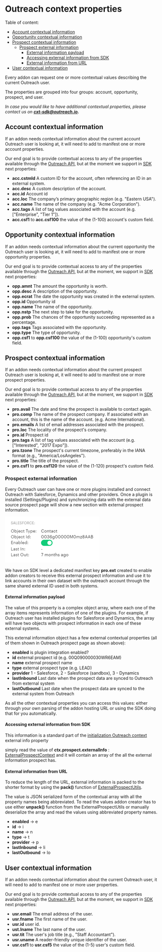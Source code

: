 <!-- omit in toc -->
# Outreach context properties

Table of content:

- [Account contextual information](#account-contextual-information)
- [Opportunity contextual information](#opportunity-contextual-information)
- [Prospect contextual information](#prospect-contextual-information)
  - [Prospect external information](#prospect-external-information)
    - [External information payload](#external-information-payload)
    - [Accessing external information from SDK](#accessing-external-information-from-sdk)
    - [External information from URL](#external-information-from-url)
- [User contextual information](#user-contextual-information)

Every addon can request one or more contextual values describing the current Outreach user.

The properties are grouped into four groups: account, opportunity, prospect, and user.

*In case you would like to have additional contextual properties, please contact us on **cxt-sdk@outreach.io.***

## Account contextual information

If an addon needs contextual information about the current account Outreach user is looking at, it will need to add to manifest one or more account properties.

Our end goal is to provide contextual access to any of the properties available through the [Outreach API](https://api.outreach.io/api/v2/docs#account), but at the moment we support in [SDK](../src/store/keys/AccountContextKeys.ts) next properties:

- **acc.cstmId** A custom ID for the account, often referencing an ID in an external system.
- **acc.desc** A custom description of the account.
- **acc.id** Account id
- **acc.loc** The company’s primary geographic region (e.g. "Eastern USA").
- **acc.name** The name of the company (e.g. "Acme Corporation").
- **acc.tags** A list of tag values associated with the account (e.g. ["Enterprise", "Tier 1"]).
- **acc.csf1** to **acc.csf100** the value of the (1-100) account's custom field.

## Opportunity contextual information

If an addon needs contextual information about the current opportunity the Outreach user is looking at, it will need to add to manifest one or more opportunity properties.

Our end goal is to provide contextual access to any of the properties available through the [Outreach API](https://api.outreach.io/api/v2/docs#opportunity), but at the moment, we support in [SDK](../src/store/keys/OpportunityContextKeys.ts) next properties:

- **opp.amnt** The amount the opportunity is worth.
- **opp.desc** A description of the opportunity.
- **opp.ecrat** The date the opportunity was created in the external system.
- **opp.id** Opportunity id
- **opp.name** The name of the opportunity.
- **opp.nstp** The next step to take for the opportunity.
- **opp.prob** The chances of the opportunity succeeding represented as a percentage.
- **opp.tags** Tags associated with the opportunity.
- **opp.type** The type of opportunity.
- **opp.csf1** to **opp.csf100** the value of the (1-100) opportunity's custom field.

## Prospect contextual information

If an addon needs contextual information about the current prospect Outreach user is looking at, it will need to add to manifest one or more prospect properties.

Our end goal is to provide contextual access to any of the properties available through the [Outreach API](https://api.outreach.io/api/v2/docs#prospect), but at the moment, we support in [SDK](../src/store/keys/ProspectContextKeys.ts) next properties:

- **pro.avail** The date and time the prospect is available to contact again.
- **pro.comp** The name of the prospect company. If associated with an account, this is the name of the account. (e.g. Acme International).
- **pro.emails** A list of email addresses associated with the prospect.
- **pro.loc** The locality of the prospect's company.
- **pro.id** Prospect id
- **pro.tags** A list of tag values associated with the account (e.g. ["Interested", "2017 Expo"]).
- **pro.tzone** The prospect's current timezone, preferably in the IANA format (e.g., "America/LosAngeles").
- **pro.title** The title of the prospect.
- **pro.csf1** to **pro.csf120** the value of the (1-120) prospect's custom field.

### Prospect external information

Every Outreach user can have one or more plugins installed and connect Outreach with Salesforce, Dynamics and other providers.
Once a plugin is installed (Settings/Plugins) and synchronizing data with the external data source prospect page will show a  new section with external prospect information.

![alt text](assets/prospect_plugin.png "Salesforce prospect plugin")

We have on SDK level a dedicated manifest key **pro.ext** created to enable addon creators to receive this external prospect information and use it to link accounts in their own dataset with the outreach account through the same shared external ID used in both systems.

#### External information payload

The value of this property is a complex object array, where each one of the array items represents information of one of the plugins. For example, if Outreach user has installed plugins for Salesforce and Dynamics, the array will have two objects with prospect information in each one of these external systems.

This external information object has a few external contextual properties (all of them shown in Outreach prospect page as shown above):

- **enabled**   is plugin integration enabled?
- **id**   external prospect id  (e.g. 00Q090000030WR6EAM)
- **name**  external prospect name
- **type**  external prospect type (e.g. LEAD)
- **provider**   1 - Salesforce, 2 - Salesforce (sandbox), 3 - Dynamics
- **lastInbound**  Last date when the prospect data are synced to Outreach from external system
- **lastOutbound** Last date when the prospect data are synced to the external system from Outreach

As all the other contextual properties you can access this values: either through your own parsing of the addon hosting URL or using the SDK doing that for you automatically.

#### Accessing external information from SDK

This information is a standard part of the [initialization Outreach context](https://github.com/getoutreach/clientxtsdk/blob/main/docs/sdk.md#outreach-context) external info property

simply read the value of **ctx.prospect.externalInfo** : [ExternalProspectContext](https://github.com/getoutreach/clientxtsdk/blob/main/src/context/ExternalProspectContext.ts) and it will contain an array of the all the external information prospect has.

#### External information from URL

To reduce the length of the URL, external information is packed to the shorter format by using the **pack()** function of [ExternalProspectUtils](https://github.com/getoutreach/clientxtsdk/blob/main/src/context/ExternalProspectUtils.ts).

The value is JSON serialized form of the contextual array with all the property names being abbreviated. To read the values addon creator has to use either **unpack()** function from the ExternalProspectUtils or manually deserialize the array and read the values using abbreviated property names.

- **enabled**   -> e
- **id**   -> i
- **name**  -> n
- **type**  -> t
- **provider**   -> p
- **lastInbound**  -> li
- **lastOutbound** -> lo

## User contextual information

If an addon needs contextual information about the current Outreach user, it will need to add to manifest one or more user properties.

Our end goal is to provide contextual access to any of the properties available through the [Outreach API](https://api.outreach.io/api/v2/docs#user), but at the moment, we support in [SDK](../src/store/keys/UserContextKeys.ts) next properties:

- **usr.email** The email address of the user.
- **usr.fname** The first name of the user.
- **usr.id** user id.
- **ust.lname** The last name of the user.
- **usr.tit** The user's job title (e.g., "Staff Accountant").
- **usr.uname** A reader-friendly unique identifier of the user.
- **usr.csf1** to **usr.csf5** the value of the (1-5) user's custom field.
